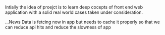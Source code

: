Intially the idea of proejct is to learn deep cocepts of front end web application with a solid real world cases taken under consideration.

...News Data is fetcing now in app but needs to cache it properly so that we can reduce api hits and reduce the slowness of app
